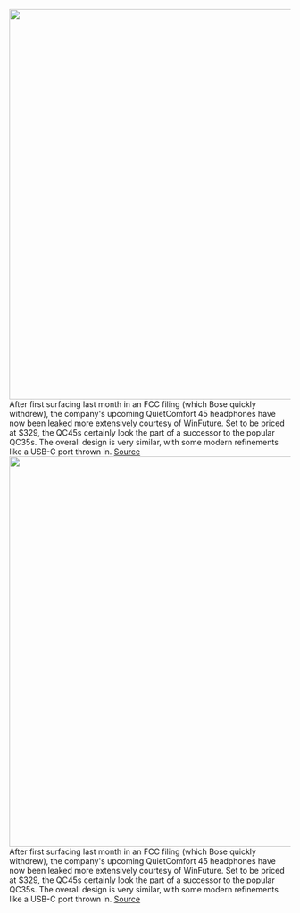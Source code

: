 <img src='https://cdn.vox-cdn.com/thumbor/UW49Wg2b7Z_egJbNxWsazrHWyOo=/0x0:1025x683/1200x800/filters:focal(245x346:409x510)/cdn.vox-cdn.com/uploads/chorus_image/image/69737200/1DCA3BF9_1097_47CE_BF94_B3A57331EC07.0.jpeg' width='700px' /><br/>
After first surfacing last month in an FCC filing (which Bose quickly withdrew), the company's upcoming QuietComfort 45 headphones have now been leaked more extensively courtesy of WinFuture. Set to be priced at $329, the QC45s certainly look the part of a successor to the popular QC35s. The overall design is very similar, with some modern refinements like a USB-C port thrown in.
<a href='https://www.theverge.com/2021/8/17/22628896/bose-quietcomfort-qc-45-headphones-leak-features'> Source <a/><img src='https://cdn.vox-cdn.com/thumbor/UW49Wg2b7Z_egJbNxWsazrHWyOo=/0x0:1025x683/1200x800/filters:focal(245x346:409x510)/cdn.vox-cdn.com/uploads/chorus_image/image/69737200/1DCA3BF9_1097_47CE_BF94_B3A57331EC07.0.jpeg' width='700px' /><br/>
After first surfacing last month in an FCC filing (which Bose quickly withdrew), the company's upcoming QuietComfort 45 headphones have now been leaked more extensively courtesy of WinFuture. Set to be priced at $329, the QC45s certainly look the part of a successor to the popular QC35s. The overall design is very similar, with some modern refinements like a USB-C port thrown in.
<a href='https://www.theverge.com/2021/8/17/22628896/bose-quietcomfort-qc-45-headphones-leak-features'> Source <a/>